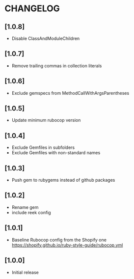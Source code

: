 # CHANGELOG

## [1.0.8]

- Disable ClassAndModuleChildren

## [1.0.7]

- Remove trailing commas in collection literals

## [1.0.6]

- Exclude gemspecs from MethodCallWithArgsParentheses

## [1.0.5]

- Update minimum rubocop version

## [1.0.4]

- Exclude Gemfiles in subfolders
- Exclude Gemfiles with non-standard names

## [1.0.3]

- Push gem to rubygems instead of github packages

## [1.0.2]

- Rename gem
- include reek config

## [1.0.1]

- Baseline Rubocop config from the Shopify one <https://shopify.github.io/ruby-style-guide/rubocop.yml>

## [1.0.0]

- Initial release
